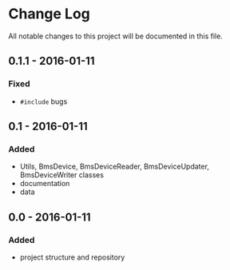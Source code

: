 # Change Log
All notable changes to this project will be documented in this file.

## 0.1.1 - 2016-01-11
### Fixed
- ```#include``` bugs

## 0.1 - 2016-01-11
### Added
- Utils, BmsDevice, BmsDeviceReader, BmsDeviceUpdater, BmsDeviceWriter classes
- documentation
- data

## 0.0 - 2016-01-11
### Added
- project structure and repository
